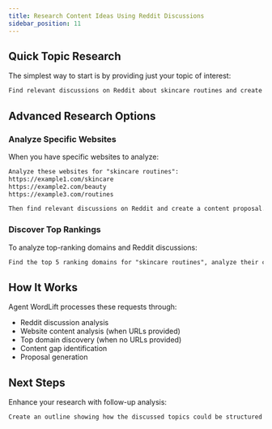 ```yaml
---
title: Research Content Ideas Using Reddit Discussions
sidebar_position: 11
---
```


## Quick Topic Research

The simplest way to start is by providing just your topic of interest:

```md className=wlx-send-to-agent
Find relevant discussions on Reddit about skincare routines and create a content proposal
```

## Advanced Research Options

### Analyze Specific Websites

When you have specific websites to analyze:

```md className=wlx-send-to-agent
Analyze these websites for "skincare routines":
https://example1.com/skincare
https://example2.com/beauty
https://example3.com/routines

Then find relevant discussions on Reddit and create a content proposal.
```

### Discover Top Rankings

To analyze top-ranking domains and Reddit discussions:

```md className=wlx-send-to-agent
Find the top 5 ranking domains for "skincare routines", analyze their content, and compare with Reddit discussions to create a content proposal.
```

## How It Works

Agent WordLift processes these requests through:

- Reddit discussion analysis
- Website content analysis (when URLs provided)
- Top domain discovery (when no URLs provided)
- Content gap identification
- Proposal generation

## Next Steps

Enhance your research with follow-up analysis:

```md className=wlx-send-to-agent
Create an outline showing how the discussed topics could be structured into a content series
```
